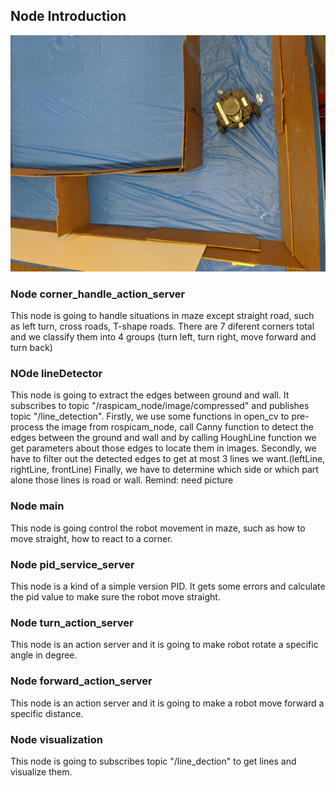 ## Node Introduction
![Diagram](/images/cornerTurnLeftReal.jpg)
### Node corner_handle_action_server
This node is going to handle situations in maze except straight road, such as left turn, cross roads, T-shape roads. There are 7 diferent corners total and we classify them into 4 groups (turn left, turn right, move forward and turn back)

### NOde lineDetector
This node is going to extract the edges between ground and wall. It subscribes to topic "/raspicam_node/image/compressed" and publishes topic "/line_detection".
Firstly, we use some functions in open_cv to pre-process the image from rospicam_node, call Canny function to detect the edges between the ground and wall and by calling HoughLine function we get parameters about those edges to locate them in images. 
Secondly, we have to filter out the detected edges to get at most 3 lines we want.(leftLine, rightLine, frontLine)
Finally, we have to determine which side or which part alone those lines is road or wall.
Remind: need picture

### Node main
This node is going control the robot movement in maze, such as how to move straight, how to react to a corner. 

### Node pid_service_server
This node is a kind of a simple version PID. It gets some errors and calculate the pid value to make sure the robot move straight.

### Node turn_action_server
This node is an action server and it is going to make robot rotate a specific angle in degree.

### Node forward_action_server
This node is an action server and it is going to make a robot move forward a specific distance.

### Node visualization
This node is going to subscribes topic "/line_dection" to get lines and visualize them.